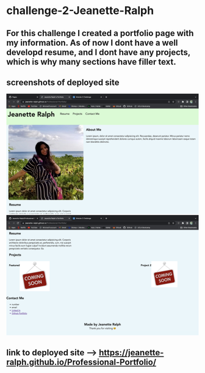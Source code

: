 # challenge-2-Jeanette-Ralph

## For this challenge I created a portfolio page with my information. As of now I dont have a well developd resume, and I dont have any projects, which is why many sections have filler text. 


## screenshots of deployed site 
![Screenshot 1 of Portfolio Page](Assets/p1.png)
![Screenshot 2 of Portfolio Page](Assets/p2-revised.png)

## link to deployed site -->  https://jeanette-ralph.github.io/Professional-Portfolio/ 



